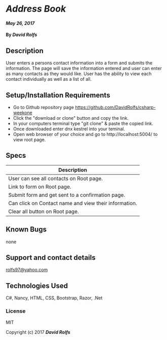 # _Address Book_

#### _May 26, 2017_

#### By _**David Rolfs**_

## Description

User enters a persons contact information into a form and submits the information. The page will save the information entered and user can enter as many contacts as they would like. User has the ability to view each contact individually as well as a list of all.


## Setup/Installation Requirements

* Go to Github repository page https://github.com/DavidRolfs/csharp-weekone
* Click the "download or clone" button and copy the link.
* In your computers terminal type "git clone" & paste the copied link.
* Once downloaded enter dnx kestrel into your teminal.
* Open web browser of your choice and go to http://localhost:5004/ to view root page.

## Specs
| Description |
|-------------|
| User can see all contacts on Root page. |
| Link to form on Root page. |
| Submit form and get sent to a confirmation page. |
| Can click on Contact name and view their information. |
| Clear all button on Root page. |

## Known Bugs
none

## Support and contact details

rolfs97@yahoo.com

## Technologies Used

C#, Nancy, HTML, CSS, Bootstrap, Razor, .Net
### License

MIT

Copyright (c) 2017 **_David Rolfs_**
